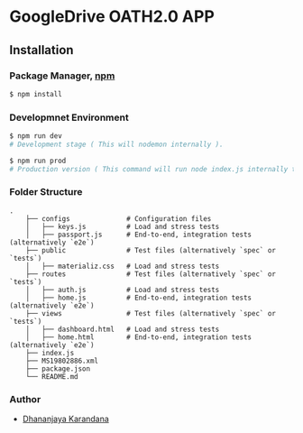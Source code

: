 # GoogleDrive OATH2.0 APP

## Installation

### Package Manager, [npm](https://www.npmjs.com)

```bash
$ npm install
```

### Developmnet Environment

```bash
$ npm run dev
# Development stage ( This will nodemon internally ).

$ npm run prod
# Production version ( This command will run node index.js internally to perform well in production environment ).

```

### Folder Structure
```
.
    ├── configs              # Configuration files 
    │   ├── keys.js          # Load and stress tests
    │   ├── passport.js      # End-to-end, integration tests (alternatively `e2e`)
    ├── public               # Test files (alternatively `spec` or `tests`)
    │   ├── materializ.css   # Load and stress tests
    ├── routes               # Test files (alternatively `spec` or `tests`)
    │   ├── auth.js          # Load and stress tests
    │   ├── home.js          # End-to-end, integration tests (alternatively `e2e`)
    ├── views                # Test files (alternatively `spec` or `tests`)
    │   ├── dashboard.html   # Load and stress tests
    │   ├── home.html        # End-to-end, integration tests (alternatively `e2e`)
    ├── index.js
    ├── MS19802886.xml
    ├── package.json
    └── README.md
```
### Author
* [Dhananjaya Karandana](https://twitter.com/dkarandana)
